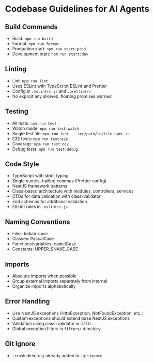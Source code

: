 # Codebase Guidelines for AI Agents

## Build Commands
- Build: `npm run build`
- Format: `npm run format`
- Production start: `npm run start:prod`
- Development start: `npm run start:dev`

## Linting
- Lint: `npm run lint`
- Uses ESLint with TypeScript ESLint and Prettier
- Config in `.eslintrc.js` and `.prettierrc`
- No explicit any allowed, floating promises warned

## Testing
- All tests: `npm run test`
- Watch mode: `npm run test:watch`
- Single test file: `npm run test -- src/path/to/file.spec.ts`
- E2E tests: `npm run test:e2e`
- Coverage: `npm run test:cov`
- Debug tests: `npm run test:debug`

## Code Style
- TypeScript with strict typing
- Single quotes, trailing commas (Prettier config)
- NestJS framework patterns
- Class-based architecture with modules, controllers, services
- DTOs for data validation with class-validator
- Zod schemas for additional validation
- ESLint rules in `.eslintrc.js`

## Naming Conventions
- Files: kebab-case
- Classes: PascalCase
- Functions/variables: camelCase
- Constants: UPPER_SNAKE_CASE

## Imports
- Absolute imports when possible
- Group external imports separately from internal
- Organize imports alphabetically

## Error Handling
- Use NestJS exceptions (HttpException, NotFoundException, etc.)
- Custom exceptions should extend base NestJS exceptions
- Validation using class-validator in DTOs
- Global exception filters in `filters/` directory

## Git Ignore
- `.crush` directory already added to `.gitignore`